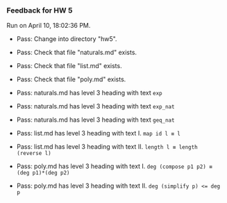 ### Feedback for HW 5

Run on April 10, 18:02:36 PM.

+ Pass: Change into directory "hw5".

+ Pass: Check that file "naturals.md" exists.

+ Pass: Check that file "list.md" exists.

+ Pass: Check that file "poly.md" exists.

+ Pass: naturals.md has level 3 heading with text ``exp``

+ Pass: naturals.md has level 3 heading with text ``exp_nat``

+ Pass: naturals.md has level 3 heading with text ``geq_nat``

+ Pass: list.md has level 3 heading with text I. ``map id l ≡ l``

+ Pass: list.md has level 3 heading with text II. ``length l ≡ length (reverse l)``

+ Pass: poly.md has level 3 heading with text I. ``deg (compose p1 p2) ≡ (deg p1)*(deg p2)``

+ Pass: poly.md has level 3 heading with text II. ``deg (simplify p) <= deg p``

